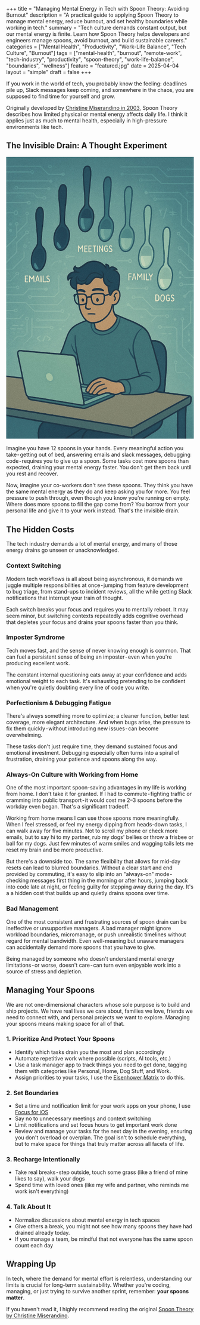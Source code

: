 +++
title = "Managing Mental Energy in Tech with Spoon Theory: Avoiding Burnout"
description = "A practical guide to applying Spoon Theory to manage mental energy, reduce burnout, and set healthy boundaries while working in tech."
summary = "Tech culture demands constant output, but our mental energy is finite. Learn how Spoon Theory helps developers and engineers manage spoons, avoid burnout, and build sustainable careers."
categories = ["Mental Health", "Productivity", "Work-Life Balance", "Tech Culture", "Burnout"]
tags = ["mental-health", "burnout", "remote-work", "tech-industry", "productivity", "spoon-theory", "work-life-balance", "boundaries", "wellness"]
feature = "featured.jpg"
date = 2025-04-04
layout = "simple"
draft = false
+++

If you work in the world of tech, you probably know the feeling: deadlines pile up,
Slack messages keep coming, and somewhere in the chaos, you are supposed to find time
for yourself and grow.

Originally developed by [Christine Miserandino in 2003](https://butyoudontlooksick.com/articles/written-by-christine/the-spoon-theory/),
Spoon Theory describes how limited physical or mental energy affects daily life.
I think it applies just as much to mental health, especially in high-pressure environments like tech.

## The Invisible Drain: A Thought Experiment

![AI generated image of a developer working on their laptop while their spoons float around them getting depleted.](featured.jpg)

Imagine you have 12 spoons in your hands. Every meaningful action you take - getting out of bed, answering emails and slack messages, debugging code - requires you to give up a spoon. Some tasks cost more spoons than expected, draining your mental energy faster. You don't get them back until you rest and recover.

Now, imagine your co-workers  don't see these spoons. They think you have the same mental energy as they do and keep asking you for more. You feel pressure to push through, even though you know you're running on empty. Where does more spoons to fill the gap come from? You borrow from your personal life and give it to your work instead. That's the invisible drain.

## The Hidden Costs

The tech industry demands a lot of mental energy, and many of those energy drains go unseen or unacknowledged.

### Context Switching

Modern tech workflows is all about being asynchronous, it demands we juggle multiple responsibilities at once - jumping from feature development to bug triage, from stand-ups to incident reviews, all the while getting Slack notifications that interrupt your train of thought.

Each switch breaks your focus and requires you to mentally reboot. It may seem minor, but switching contexts repeatedly adds cognitive overhead that depletes your focus and drains your spoons faster than you think.

### Imposter Syndrome
Tech moves fast, and the sense of never knowing enough is common. That can fuel a persistent sense of being an imposter - even when you're producing excellent work.

The constant internal questioning eats away at your confidence and adds emotional weight to each task. It's exhausting pretending to be confident when you're quietly doubting every line of code you write.

### Perfectionism & Debugging Fatigue

There's always something more to optimize; a cleaner function, better test coverage, more elegant architecture. And when bugs arise, the pressure to fix them quickly - without introducing new issues - can become overwhelming.

These tasks don't just require time, they demand sustained focus and emotional investment. Debugging especially often turns into a spiral of frustration, draining your patience and spoons along the way.

### Always-On Culture with Working from Home

One of the most important spoon-saving advantages in my life is working from home. I don't take it for granted. If I had to commute - fighting traffic or cramming into public transport - it would cost me 2–3 spoons before the workday even began. That's a significant tradeoff.

Working from home means I can use those spoons more meaningfully. When I feel stressed, or feel my energy dipping from heads-down tasks, I can walk away for five minutes. Not to scroll my phone or check more emails, but to say hi to my partner, rub my dogs' bellies or throw a frisbee or ball for my dogs. Just few minutes of warm smiles and wagging tails lets me reset my brain and be more productive.

But there's a downside too. The same flexibility that allows for mid-day resets can lead to blurred boundaries. Without a clear start and end provided by commuting, it's easy to slip into an "always-on" mode - checking messages first thing in the morning or after hours, jumping back into code late at night, or feeling guilty for stepping away during the day. It's a a hidden cost that builds up and quietly drains spoons over time.

### Bad Management

One of the most consistent and frustrating sources of spoon drain can be ineffective or unsupportive managers. A bad manager might ignore workload boundaries, micromanage, or push unrealistic timelines without regard for mental bandwidth. Even well-meaning but unaware managers can accidentally demand more spoons that you have to give.

Being managed by someone who doesn't understand mental energy limitations - or worse, doesn't care - can turn even enjoyable work into a source of stress and depletion.


## Managing Your Spoons

We are not one-dimensional characters whose sole purpose is to build and ship projects. We have real lives we care about, families we love, friends we need to connect with, and personal projects we want to explore. Managing your spoons means making space for all of that.

### 1. Prioritize And Protect Your Spoons

  - Identify which tasks drain you the most and plan accordingly
  - Automate repetitive work where possible (scripts, AI tools, etc.)
  - Use a task manager app to track things you need to get done, tagging them with categories like Personal, Home, Dog Stuff, and Work.
  - Assign priorities to your tasks, I use the [Eisenhower Matrix](https://www.eisenhower.me/eisenhower-matrix/) to do this.

### 2. Set Boundaries
   - Set a time and notification limit for your work apps on your phone, I use [Focus for iOS](https://support.apple.com/guide/iphone/set-up-a-focus-iphd6288a67f/ios)
   - Say no to unnecessary meetings and context switching
   - Limit notifications and set focus hours to get important work done
   - Review and manage your tasks for the next day in the evening, ensuring you don't overload or overplan. The goal isn't to schedule everything, but to make space for things that truly matter across all facets of life.

### 3. Recharge Intentionally
   - Take real breaks - step outside, touch some grass (like a friend of mine likes to say), walk your dogs
   - Spend time with loved ones (like my wife and partner, who reminds me work isn't everything)

### 4. **Talk About It**
   - Normalize discussions about mental energy in tech spaces
   - Give others a break, you might not see how many spoons they have had drained already today.
   - If you manage a team, be mindful that not everyone has the same spoon count each day

## Wrapping Up

In tech, where the demand for mental effort is relentless, understanding our limits is crucial for long-term sustainability. Whether you're coding, managing, or just trying to survive another sprint, remember: **your spoons matter**.

If you haven't read it, I highly recommend reading the original [Spoon Theory by Christine Miserandino](https://butyoudontlooksick.com/articles/written-by-christine/the-spoon-theory/).
